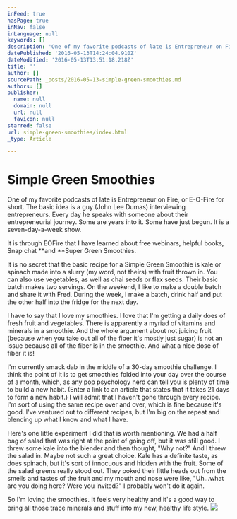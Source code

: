 ```yaml
---
inFeed: true
hasPage: true
inNav: false
inLanguage: null
keywords: []
description: 'One of my favorite podcasts of late is Entrepreneur on Fire, or E-O-Fire for short. The basic idea is a guy (John Lee Dumas) interviewing entrepreneurs. Every day he speaks with someone about their entrepreneurial journey. Some are years into it. Some have just begun. It is a seven-day-a-week show.'
datePublished: '2016-05-13T14:24:04.910Z'
dateModified: '2016-05-13T13:51:18.218Z'
title: ''
author: []
sourcePath: _posts/2016-05-13-simple-green-smoothies.md
authors: []
publisher:
  name: null
  domain: null
  url: null
  favicon: null
starred: false
url: simple-green-smoothies/index.html
_type: Article

---
```

# Simple Green Smoothies

One of my favorite podcasts of late is Entrepreneur on Fire, or E-O-Fire for short. The basic idea is a guy (John Lee Dumas) interviewing entrepreneurs. Every day he speaks with someone about their entrepreneurial journey. Some are years into it. Some have just begun. It is a seven-day-a-week show.

It is through EOFire that I have learned about free webinars, helpful books, Snap chat **and **Super Green Smoothies.

It is no secret that the basic recipe for a Simple Green Smoothie is kale or spinach made into a slurry (my word, not theirs) with fruit thrown in. You can also use vegetables, as well as chai seeds or flax seeds. Their basic batch makes two servings. On the weekend, I like to make a double batch and share it with Fred. During the week, I make a batch, drink half and put the other half into the fridge for the next day.

I have to say that I love my smoothies. I love that I'm getting a daily does of fresh fruit and vegetables. There is apparently a myriad of vitamins and minerals in a smoothie. And the whole argument about not juicing fruit (because when you take out all of the fiber it's mostly just sugar) is not an issue because all of the fiber is in the smoothie. And what a nice dose of fiber it is!

I'm currently smack dab in the middle of a 30-day smoothie challenge. I think the point of it is to get smoothies folded into your day over the course of a month, which, as any pop psychology nerd can tell you is plenty of time to build a new habit. (Enter a link to an article that states that it takes 21 days to form a new habit.) I will admit that I haven't gone through every recipe. I'm sort of using the same recipe over and over, which is fine because it's good. I've ventured out to different recipes, but I'm big on the repeat and blending up what I know and what I have.

Here's one little experiment I did that is worth mentioning. We had a half bag of salad that was right at the point of going off, but it was still good. I threw some kale into the blender and then thought, "Why not?" And I threw the salad in. Maybe not such a great choice. Kale has a definite taste, as does spinach, but it's sort of innocuous and hidden with the fruit. Some of the salad greens really stood out. They poked their little heads out from the smells and tastes of the fruit and my mouth and nose were like, "Uh...what are you doing here? Were you invited?" I probably won't do it again.

So I'm loving the smoothies. It feels very healthy and it's a good way to bring all those trace minerals and stuff into my new, healthy life style.
![](https://the-grid-user-content.s3-us-west-2.amazonaws.com/16520c9f-a810-47bc-b397-5140a68ddcf0.jpg)